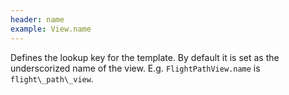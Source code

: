 ```yaml
---
header: name
example: View.name
---
```


Defines the lookup key for the template.  By default it is set as the underscorized name of the view.  E.g. `FlightPathView.name` is `flight\_path\_view`.
